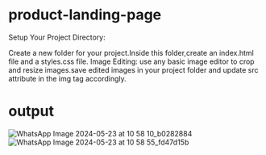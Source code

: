 # product-landing-page
Setup Your Project Directory:

Create a new folder for your project.Inside this folder,create an index.html file and a styles.css file.
Image Editing:
use any basic image editor to crop and resize images.save edited images in your project folder and update src attribute in the img tag accordingly.
# output
![WhatsApp Image 2024-05-23 at 10 58 10_b0282884](https://github.com/Harshitha172003/product-landing-page/assets/169264590/f669132c-9ff2-4ba6-9843-8f8803686afc)
![WhatsApp Image 2024-05-23 at 10 58 55_fd47d15b](https://github.com/Harshitha172003/product-landing-page/assets/169264590/18c462d5-39a1-4ec1-8134-fddbddb273f1)
